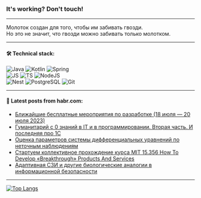 ### It's working? Don't touch!

---
Молоток создан для того, чтобы им забивать гвозди. <br>
Но это не значит, что гвозди можно забивать только молотком.

---

#### 🛠️ Technical stack:

![Java](https://img.shields.io/badge/Java-informational?logo=Oracle&style=flat&logoColor=white&color=FF4500)
![Kotlin](https://img.shields.io/badge/Kotlin-informational?logo=Kotlin&style=flat&logoColor=white&color=774D97)
![Spring](https://img.shields.io/badge/SpringBoot-informational?logo=SpringBoot&style=flat&logoColor=white&color=6DB33F) <br>
![JS](https://img.shields.io/badge/JS-informational?logo=javaScript&style=flat&logoColor=black&color=F7Df1E)
![TS](https://img.shields.io/badge/TypeScript-informational?logo=typeScript&style=flat&logoColor=black&color=0667A8)
![NodeJS](https://img.shields.io/badge/NodeJS-informational?logo=node.js&style=flat&logoColor=white&color=70A760) <br>
![Nest](https://img.shields.io/badge/NestJS-informational?logo=NestJS&style=flat&logoColor=white&color=E0234E)
![PostgreSQL](https://img.shields.io/badge/PostgreSQL-informational?logo=PostgreSQL&style=flat&logoColor=white&color=DAA520)
![Git](https://img.shields.io/badge/Git-informational?logo=git&style=flat&logoColor=white&color=778899)

___

#### 💬 Latest posts from habr.com:

<!-- BLOG-POST-LIST:START -->
- [Ближайшие бесплатные мероприятия по разработке &lpar;18 июля — 20 июля 2023&rpar;](https://habr.com/ru/articles/748214/?utm_source=habrahabr&utm_medium=rss&utm_campaign=748214)
- [Гуманитарий с 0 знаний в IT и в программировании. Вторая часть. И последняя про 1С](https://habr.com/ru/articles/748212/?utm_source=habrahabr&utm_medium=rss&utm_campaign=748212)
- [Оценка параметров системы дифференциальных уравнений по неточным наблюдениям](https://habr.com/ru/articles/748174/?utm_source=habrahabr&utm_medium=rss&utm_campaign=748174)
- [Стартуем коллективное прохождение курса MIT 15.356 How To Develop «Breakthrough» Products And Services](https://habr.com/ru/articles/748188/?utm_source=habrahabr&utm_medium=rss&utm_campaign=748188)
- [Адаптивная СЗИ и другие биологические аналогии в информационной безопасности](https://habr.com/ru/articles/748186/?utm_source=habrahabr&utm_medium=rss&utm_campaign=748186)
<!-- BLOG-POST-LIST:END -->

---
[![Top Langs](https://github-readme-stats-git-master-advtsetting-gmailcom.vercel.app/api/top-langs/?username=zloylis&langs_count=10&hide_title=false&title_color=e6edf3&size_weight=0.5&count_weight=0.5&layout=compact&hide_border=true&theme=dracula)](https://github.com/zloylis)

<!-- ![GitHub stats](https://github-readme-stats-git-master-advtsetting-gmailcom.vercel.app/api?username=zloylis&show_icons=true&hide_border=true&theme=dracula&hide_title=true&include_all_commits=true&count_private=true&hide=contribs&hide_rank=true) -->
